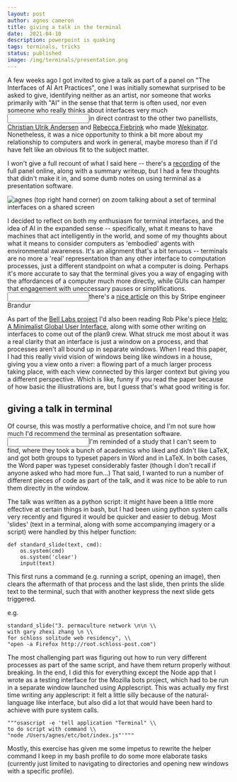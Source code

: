 ```yaml
---
layout: post
author: agnes cameron
title: giving a talk in the terminal
date:  2021-04-10
description: powerpoint is quaking
tags: terminals, tricks
status: published
image: /img/terminals/presentation.png
---
```


A few weeks ago I got invited to give a talk as part of a panel on "The Interfaces of AI Art Practices", one I was initially somewhat surprised to be asked to give, identifying neither as an artist, nor someone that works primarily with "AI" in the sense that that term is often used, nor even someone who really thinks about interfaces very much<label for="panellists" class="margin-toggle sidenote-number"></label><input id="panellists" class="margin-toggle"/><span class="sidenote">in direct contrast to the other two panellists, [Christian Ulrik Andersen](https://mitpress.mit.edu/contributors/christian-ulrik-andersen) and [Rebecca Fiebrink](https://www.arts.ac.uk/creative-computing-institute/people/rebecca-fiebrink) who made [Wekinator](http://www.wekinator.org/)</span>. Nonetheless, it was a nice opportunity to think a bit more about my relationship to computers and work in general, maybe moreso than if I'd have felt like an obvious fit to the subject matter.

I won't give a full recount of what I said here -- there's a [recording](https://www.serpentinegalleries.org/art-and-ideas/the-interfaces-of-ai-art-practices/) of the full panel online, along with a summary writeup, but I had a few thoughts that didn't make it in, and some dumb notes on using terminal as a presentation software.


<span class="fullwidth">
	<img src="{{ '/img/terminals/presentation.png' | prepend: site.baseurl }}" alt="agnes (top right hand corner) on zoom talking about a set of terminal interfaces on a shared screen" />
</span>

I decided to reflect on both my enthusiasm for terminal interfaces, and the idea of AI in the expanded sense -- specifically, what it means to have machines that act intelligently in the world, and some of my thoughts about what it means to consider computers as 'embodied' agents with environmental awareness. It's an alignment that's a bit tenuous -- terminals are no more a 'real' representation than any other interface to computation processes, just a different standpoint on what a computer is doing. Perhaps it's more accurate to say that the terminal gives you a way of engaging with the affordances of a computer much more directly, while GUIs can hamper that engagement with uneccessary pauses or simplifications. <label for="panellists" class="margin-toggle sidenote-number"></label><input id="panellists" class="margin-toggle"/><span class="sidenote">there's a <a href="https://www.brandur.org/interfaces">nice article</a> on this by Stripe engineer Brandur</span>

As part of the [Bell Labs project](https://soup.agnescameron.info/2021/03/21/bell-system.html) I'd also been reading Rob Pike's piece [Help: A Minimalist Global User Interface](http://doc.cat-v.org/plan_9/1st_edition/help/), along with some other writing on interfaces to come out of the plan9 crew. What struck me most about it was a real clarity that an interface is just a window on a process, and that processes aren't all bound up in separate windows. When I read this paper, I had this really vivid vision of windows being like windows in a house, giving you a view onto a river: a flowing part of a much larger process taking place, with each view connected by this larger context but giving you a different perspective. Which is like, funny if you read the paper because of how basic the illiustrations are, but I guess that's what good writing is for.

## giving a talk in terminal

Of course, this was mostly a performative choice, and I'm not sure how much I'd recommend the terminal as presentation software.<label for="panellists" class="margin-toggle sidenote-number"></label><input id="panellists" class="margin-toggle"/><span class="sidenote">I'm reminded of a study that I can't seem to find, where they took a bunch of academics who liked and didn't like LaTeX, and got both groups to typeset papers in Word and in LaTeX. In both cases, the Word paper was typeset considerably faster (though I don't recall if anyone asked who had more fun...)</span> That said, I wanted to run a number of different pieces of code as part of the talk, and it was nice to be able to run them directly in the window.

The talk was written as a python script: it might have been a little more effective at certain things in bash, but I had been using python system calls very recently and figured it would be quicker and easier to debug. Most 'slides' (text in a terminal, along with some accompanying imagery or a script) were handled by this helper function:

```
def standard_slide(text, cmd):
	os.system(cmd)
	os.system('clear')
	input(text)
```

This first runs a command (e.g. running a script, opening an image), then clears the aftermath of that process and the last slide, then prints the slide text to the terminal, such that with another keypress the next slide gets triggered.

e.g.

```
standard_slide("3. permaculture network \n\n \\
with gary zhexi zhang \n \\
for schloss solitude web residency", \\
"open -a Firefox http://root.schloss-post.com")
```

The most challenging part was figuring out how to run very different processes as part of the same script, and have them return properly without breaking. In the end, I did this for everything except the Node app that I wrote as a testing interface for the Mozilla bots project, which had to be run in a separate window launched using Applescript. This was actually my first time writing any applescript: it felt a little silly because of the natural-language like interface, but also did a lot that would have been hard to achieve with pure system calls.

```
"""osascript -e 'tell application "Terminal" \\
to do script with command \\
"node /Users/agnes/etc/bot/index.js"'"""
```

Mostly, this exercise has given me some impetus to rewrite the helper command I keep in my bash profile to do some more elaborate tasks (currently just limited to navigating to directories and opening new windows with a specific profile).